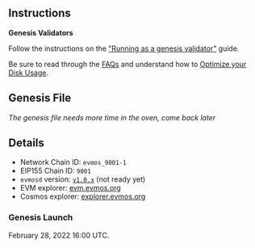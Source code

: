 ## Instructions

**Genesis Validators**

Follow the instructions on the ["Running as a genesis validator"](https://github.com/tharsis/testnets/blob/main/olympus_mons/run.md) guide.

Be sure to read through the [FAQs](https://evmos.dev/guides/validators/faq.html) and understand how to [Optimize your Disk Usage](https://evmos.dev/guides/validators/disk_optimization.html#disk-usage-optimization).

## Genesis File

_The genesis file needs more time in the oven, come back later_

## Details

- Network Chain ID: `evmos_9001-1`
- EIP155 Chain ID: `9001`
- `evmosd` version: [`v1.0.x`](https://github.com/tharsis/evmos/releases) (not ready yet)
- EVM explorer: [evm.evmos.org](https://evm.evmos.org)
- Cosmos explorer: [explorer.evmos.org](https://explorer.evmos.org)

### Genesis Launch

February 28, 2022 16:00 UTC.

